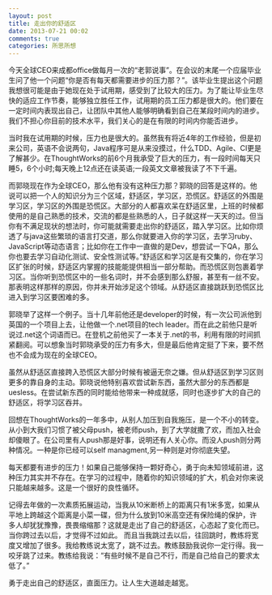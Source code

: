 ```yaml
---
layout: post
title: 走出你的舒适区
date: 2013-07-21 00:02
comments: true
categories: 所思所想
---
```




今天全球CEO来成都office做每月一次的“老郭说事”。在会议的末尾一个应届毕业生问了他一个问题“你是否有每天都需要进步的压力那？”。该毕业生提出这个问题我想很可能是由于她现在处于试用期，感受到了比较大的压力。为了能让毕业生尽快的适应工作节奏，能够独立胜任工作，试用期的员工压力都是很大的。他们要在一定时间内表现出自己，让团队中其他人能够明确看到自己在某段时间内的进步。我们不担心你目前的技术水平，我们关心的是在有限的时间内你能否进步。

<!-- more -->

当时我在试用期的时候，压力也是很大的。虽然我有将近4年的工作经验，但是初来公司，英语不会说两句，Java程序可是从来没摸过，什么TDD、Agile、CI更是了解甚少。在ThoughtWorks的前6个月我承受了巨大的压力，有一段时间每天只睡5，6个小时;每天晚上12点还在读英语;一段英文文章被我读了不下千遍。

而郭晓现在作为全球CEO，那么他有没有这种压力那？郭晓的回答是这样的。他说可以把一个人的知识分为三个区域，舒适区，学习区，恐慌区。舒适区的外围是学习区，学习区的外围是恐慌区。大部分的人都喜欢呆在舒适区里，上班的时候都使用的是自己熟悉的技术，交流的都是些熟悉的人，日子就这样一天天的过。但当你有不满足现状的想法时，你可能就需要走出你的舒适区，踏入学习区。比如你烦透了与java这些繁琐的语言打交道，那么你就要进入你的学习区，去学习ruby、JavaScript等动态语言；比如你在工作中一直做的是Dev，想尝试一下QA，那么你也要去学习自动化测试、安全性测试等。”舒适区和学习区是有交集的，你在学习区扩张的时候，舒适区内掌握的技能能提供相当一部分帮助。而恐慌区则包裹着学习区。当你听到恐慌区中的一些名词时，并不会感到那么舒服，甚至有一丝不安。那表明这样那样的原因，你并未开始涉足这个领域。从舒适区直接跳跃到恐慌区比进入到学习区要困难的多。

郭晓举了这样一个例子。当十几年前他还是developer的时候，有一次公司派他到英国的一个项目上去，让他做一个.net项目的tech leader。而在此之前他只是听说过.net这个词语而已。在登机之前他买了一本关于.net的书，利用有限的时间抓紧翻阅。可以想象当时郭晓承受的压力有多大，但是最后他肯定挺了下来，要不然也不会成为现在的全球CEO。

虽然从舒适区直接跨入恐慌区大部分时候有被逼无奈之嫌。但从舒适区到学习区则更多的靠自身的主动。郭晓说他特别喜欢尝试新东西，虽然大部分的东西都是uesless。在尝试新东西的同时能给他带来一种成就感，同时也逐步扩大的自己的舒适区，将学习区吞并。

回想在ThoughtWorks的一年多中，从别人加压到自我施压，是一个不小的转变。从小到大我们习惯了被父母push，被老师push，到了大学就撒了欢，而加入社会却傻眼了。在公司里有人push那是好事，说明还有人关心你。而没人push则分两种情况。一种是你已经可以self managment,另一种则是对你彻底失望。

每天都要有进步的压力！如果自己能够保持一颗好奇心，勇于向未知领域前进，这种压力其实并不存在。在学习的过程中，随着你的知识领域的扩大，机会对你来说只能越来越多。这是一个很好的良性循环。

记得去年做的一次素质拓展运动，当我从10米断桥上的距离只有1米多宽，如果从平地上跨越这个距离是小菜一碟，但为什么放到10米高空还有保险绳的保护，许多人却犹犹豫豫，畏畏缩缩那？这就是走出了自己的舒适区，心态起了变化而已。当你跨过去以后，才觉得不过如此。
而且当我跳过去以后，往回跳时，教练将宽度又增加了很多。我给教练说太宽了，跳不过去。教练鼓励我说你一定行得。我一咬牙跳了过来。教练给我说：“有些时候不是自己不行，而是自己给自己的要求太低了。”

勇于走出自己的舒适区，直面压力。让人生大道越走越宽。





